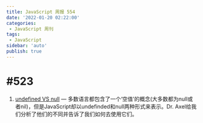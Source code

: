 ```yaml
---
title: JavaScript 周报 554
date: '2022-01-20 02:22:00'
categories:
 - JavaScript 周刊
tags:
 - JavaScript
sidebar: 'auto'
publish: true
---
```


# #523
1. [undefined VS null](./undefined_VS_null.md) — 多数语言都包含了一个‘空值’的概念(大多数都为null或者nil)，但是JavaScript却以undefinded和null两种形式来表示。Dr. Axel给我们分析了他们的不同并告诉了我们如何去使用它们。
